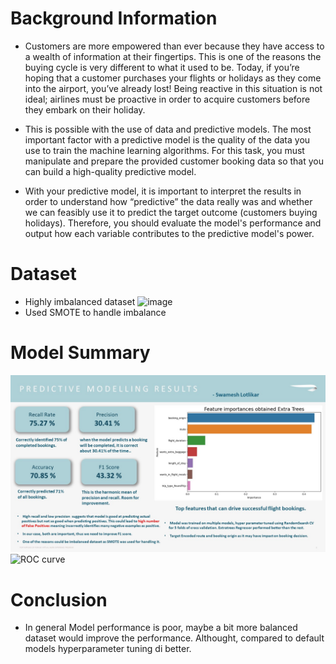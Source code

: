 # Background Information

* Customers are more empowered than ever because they have access to a wealth of information at their fingertips. This is one of the reasons the buying cycle is very different to what it used to be. Today, if you’re hoping that a customer purchases your flights or holidays as they come into the airport, you’ve already lost! Being reactive in this situation is not ideal; airlines must be proactive in order to acquire customers before they embark on their holiday.

* This is possible with the use of data and predictive models. The most important factor with a predictive model is the quality of the data you use to train the machine learning algorithms. For this task, you must manipulate and prepare the provided customer booking data so that you can build a high-quality predictive model.

* With your predictive model, it is important to interpret the results in order to understand how “predictive” the data really was and whether we can feasibly use it to predict the target outcome (customers buying holidays). Therefore, you should evaluate the model's performance and output how each variable contributes to the predictive model's power.

# Dataset
* Highly imbalanced dataset
![image](https://github.com/Swam80/BritishAirways_Internship/assets/42047546/51b73c78-3fbb-487f-8caf-6e2dcb79a536)
* Used SMOTE to handle imbalance


# Model Summary
![](https://github.com/Swam80/BritishAirways_Internship/blob/main/Task%202/Predicitve%20Model%20Results.jpg)
![ROC curve](https://github.com/Swam80/BritishAirways_Internship/assets/42047546/1b7480a3-7e13-4349-a98d-0f5365252c5e)


# Conclusion
* In general Model performance is poor, maybe a bit more balanced dataset would improve the performance. Althought, compared to default models hyperparameter tuning di better.
  
